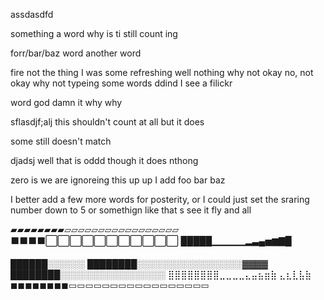 assdasdfd

something a word why is ti still count ing 

forr/bar/baz word another word


fire
not the thing I was some refreshing
well nothing why not
okay no, not okay
why not typeing some words ddind I see a filickr

word god damn it why why

sflasdjf;alj this shouldn't count at all but it does

some still doesn't match

djadsj
well that is oddd  though it does nthong


zero is we are ignoreing this up up I 
add foo bar baz 

I better add a few more words for posterity, or I could just set the sraring number down to 5 or somethign like that s see it fly and all

▰▰▰▰▰▰▰▰▱▱▱▱▱▱▱▱▱▱▱▱▱▱▱▱▱
⬛⬛⬛⬛⬜⬜⬜⬜⬜⬜⬜⬜⬜⬜⬜
█████▁▁▁▁▁▂▃▄▅▆▇█

██████░░░░░░
████████░░░░░░░░░░░░░░░░░▓▓▓▓
████████░░░░░░░░░░░░░░░░░
⣿⣿⣿⣿⣿⣿⣿⣿⣀⣀⣀⣀⣄⣤⣦⣶⣷ ⣄⣆⣇⣧⣷
◼◼◼◼◼◼◼◼▭▭▭▭▭▭▭▭▭▭▭▭▭▭▭▭▭